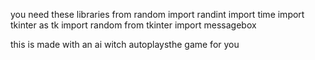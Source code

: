 you need these libraries
from random import randint
import time
import tkinter as tk
import random
from tkinter import messagebox 



this is made with an  ai witch autoplaysthe game for you
